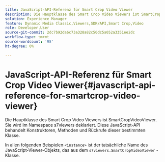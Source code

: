 ```yaml
---
title: JavaScript-API-Referenz für Smart Crop Video Viewer
description: Die Hauptklasse des Smart Crop Video Viewers ist SmartCropVideoViewer. Sie wird im Namespace s7viewers deklariert. Diese JavaScript-API behandelt Konstruktoren, Methoden und Rückrufe dieser bestimmten Klasse.
solution: Experience Manager
feature: Dynamic Media Classic,Viewers,SDK/API,Smart Crop,Video
role: Developer,User
source-git-commit: 2dc7b92da6c73a328a82c50dc5a052a3351ee2dc
workflow-type: tm+mt
source-wordcount: '98'
ht-degree: 0%

---
```


# JavaScript-API-Referenz für Smart Crop Video Viewer{#javascript-api-reference-for-smartcrop-video-viewer}

Die Hauptklasse des Smart Crop Video Viewers ist SmartCropVideoViewer. Sie wird im Namespace s7viewers deklariert. Diese JavaScript-API behandelt Konstruktoren, Methoden und Rückrufe dieser bestimmten Klasse.

In allen folgenden Beispielen `<instance>` ist der tatsächliche Name des JavaScript-Viewer-Objekts, das aus dem `s7viewers.SmartCropVideoViewer` -Klasse.
